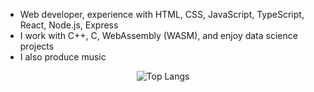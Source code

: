 - Web developer, experience with HTML, CSS, JavaScript, TypeScript, React, Node.js, Express
- I work with C++, C, WebAssembly (WASM), and enjoy data science projects
- I also produce music

<div style="display: flex; justify-content: center;">
    <div align="justify">
        <img src="https://github-readme-stats.vercel.app/api/top-langs/?username=k0src&layout=compact&theme=dark" alt="Top Langs"/>
    </div>
</div>
